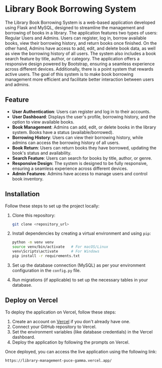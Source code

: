 # Library Book Borrowing System

The Library Book Borrowing System is a web-based application developed using Flask and MySQL, designed to streamline the management and borrowing of books in a library. The application features two types of users: Regular Users and Admins. Users can register, log in, borrow available books, view their borrowing history, and return books once finished. On the other hand, Admins have access to add, edit, and delete book data, as well as view the borrowing history of all users. The system also includes a book search feature by title, author, or category. The application offers a responsive design powered by Bootstrap, ensuring a seamless experience across different devices. Additionally, there is a point system that rewards active users. The goal of this system is to make book borrowing management more efficient and facilitate better interaction between users and admins.

## Feature

- **User Authentication**: Users can register and log in to their accounts.
- **User Dashboard**: Displays the user's profile, borrowing history, and the option to view available books.
- **Book Management**: Admins can add, edit, or delete books in the library system. Books have a status (available/borrowed).
- **Borrowing History**: Users can view their borrowing history, while admins can access the borrowing history of all users.
- **Book Return**: Users can return books they have borrowed, updating the book's status and availability.
- **Search Feature**: Users can search for books by title, author, or genre.
- **Responsive Design**: The system is designed to be fully responsive, ensuring a seamless experience across different devices.
- **Admin Features**: Admins have access to manage users and control book inventory.

## Installation

Follow these steps to set up the project locally:

1. Clone this repository:
    ```bash
    git clone <repository_url>
    ```

2. Install dependencies by creating a virtual environment and using `pip`:
    ```bash
    python -m venv venv
    source venv/bin/activate   # For macOS/Linux
    venv\Scripts\activate      # For Windows
    pip install -r requirements.txt
    ```

3. Set up the database connection (MySQL) as per your environment configuration in the `config.py` file.

4. Run migrations (if applicable) to set up the necessary tables in your database.

## Deploy on Vercel

To deploy the application on Vercel, follow these steps:

1. Create an account on [Vercel](https://vercel.com/) if you don't already have one.
2. Connect your GitHub repository to Vercel.
3. Set the environment variables (like database credentials) in the Vercel dashboard.
4. Deploy the application by following the prompts on Vercel.

Once deployed, you can access the live application using the following link:
```bash
https://library-management-puce-gamma.vercel.app/




